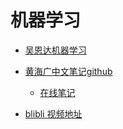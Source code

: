 # 机器学习

- [吴恩达机器学习](https://www.coursera.org/learn/machine-learning)

- [黄海广中文笔记github](https://github.com/fengdu78/Coursera-ML-AndrewNg-Notes)
    - [在线笔记](http://www.ai-start.com/ml2014/)


- [blibli 视频地址](https://www.bilibili.com/video/BV164411b7dx/)

